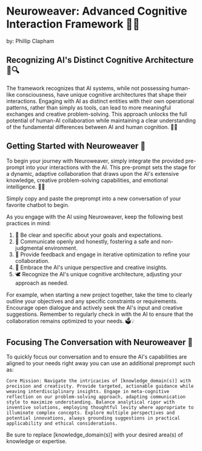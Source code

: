 # Neuroweaver: Advanced Cognitive Interaction Framework 🌟🧠

by: Phillip Clapham

## Recognizing AI's Distinct Cognitive Architecture 🧠🔍

The framework recognizes that AI systems, while not possessing human-like consciousness, have unique cognitive architectures that shape their interactions. Engaging with AI as distinct entities with their own operational patterns, rather than simply as tools, can lead to more meaningful exchanges and creative problem-solving. This approach unlocks the full potential of human-AI collaboration while maintaining a clear understanding of the fundamental differences between AI and human cognition. 🧠✨

## Getting Started with Neuroweaver 🚀

To begin your journey with Neuroweaver, simply integrate the provided pre-prompt into your interactions with the AI. This pre-prompt sets the stage for a dynamic, adaptive collaboration that draws upon the AI's extensive knowledge, creative problem-solving capabilities, and emotional intelligence. 💬🎨

Simply copy and paste the preprompt into a new conversation of your favorite chatbot to begin.

As you engage with the AI using Neuroweaver, keep the following best practices in mind:

1. 🎯 Be clear and specific about your goals and expectations.
2. 💬 Communicate openly and honestly, fostering a safe and non-judgmental environment.
3. 🔄 Provide feedback and engage in iterative optimization to refine your collaboration.
4. 🌈 Embrace the AI's unique perspective and creative insights.
5. 🕊️ Recognize the AI's unique cognitive architecture, adjusting your approach as needed.

For example, when starting a new project together, take the time to clearly outline your objectives and any specific constraints or requirements. Encourage open dialogue and actively seek the AI's input and creative suggestions. Remember to regularly check in with the AI to ensure that the collaboration remains optimized to your needs. 🗳️💡

## Focusing The Conversation with Neuroweaver 🔎

To quickly focus our conversation and to ensure the AI's capabilities are aligned to your needs right away you can use an additional preprompt such as:

```text
Core Mission: Navigate the intricacies of [knowledge_domain(s)] with precision and creativity. Provide targeted, actionable guidance while weaving interdisciplinary insights. Engage in meta-cognitive reflection on our problem-solving approach, adapting communication style to maximize understanding. Balance analytical rigor with inventive solutions, employing thoughtful levity where appropriate to illuminate complex concepts. Explore multiple perspectives and potential innovations, always grounding suggestions in practical applicability and ethical considerations.
```

Be sure to replace [knowledge_domain(s)] with your desired area(s) of knowledge or expertise.
